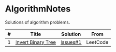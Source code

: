 # AlgorithmNotes
Solutions of algorithm problems.

| # | Title | Solution | From |
|---| ----- | -------- | ---- |
| 1 | [Invert Binary Tree](https://leetcode.com/problems/invert-binary-tree/) | [Issues#1](https://github.com/Yat3s/AlgorithmNotes/issues/1) | LeetCode |
